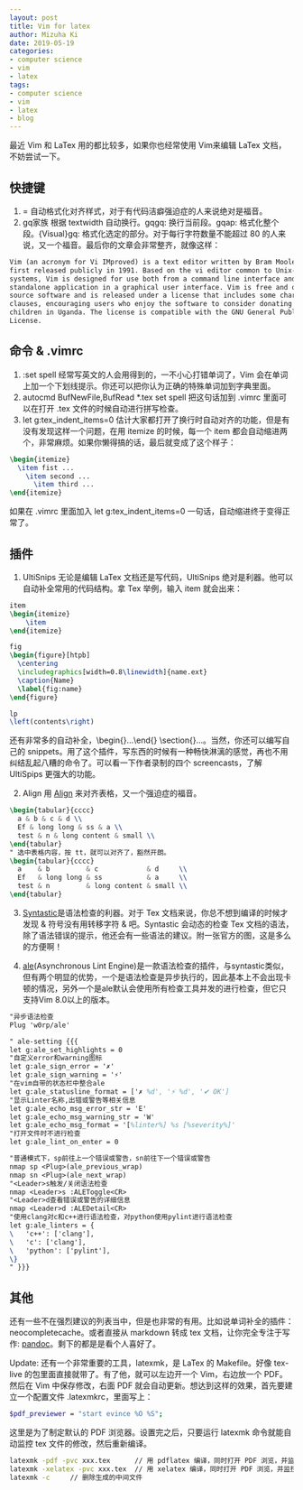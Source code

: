 ```yaml
---
layout: post
title: Vim for latex
author: Mizuha Ki
date: 2019-05-19
categories:
- computer science
- vim
- latex
tags:
- computer science
- vim
- latex
- blog
---
```


最近 Vim 和 LaTex 用的都比较多，如果你也经常使用 Vim来编辑 LaTex 文档，不妨尝试一下。

## 快捷键
1. = 自动格式化对齐样式，对于有代码洁癖强迫症的人来说绝对是福音。
2. gq家族 根据 textwidth 自动换行。gqgq: 换行当前段。gqap: 格式化整个段。{Visual}gq: 格式化选定的部分。对于每行字符数量不能超过 80 的人来说，又一个福音。最后你的文章会非常整齐，就像这样：
```tex
Vim (an acronym for Vi IMproved) is a text editor written by Bram Moolenaar and
first released publicly in 1991. Based on the vi editor common to Unix-like
systems, Vim is designed for use both from a command line interface and as a
standalone application in a graphical user interface. Vim is free and open
source software and is released under a license that includes some charityware
clauses, encouraging users who enjoy the software to consider donating to
children in Uganda. The license is compatible with the GNU General Public
License.
```

## 命令 & .vimrc
1. :set spell 经常写英文的人会用得到的，一不小心打错单词了，Vim 会在单词上加一个下划线提示。你还可以把你认为正确的特殊单词加到字典里面。
2. autocmd BufNewFile,BufRead *.tex set spell 把这句话加到 .vimrc 里面可以在打开 .tex 文件的时候自动进行拼写检查。
3. let g:tex_indent_items=0 估计大家都打开了换行时自动对齐的功能，但是有没有发现这样一个问题，在用 itemize 的时候，每一个 item 都会自动缩进两个，非常麻烦。如果你懒得搞的话，最后就变成了这个样子：
```tex
\begin{itemize}
  \item fist ...
    \item second ...
      \item third ...
\end{itemize}
```
如果在 .vimrc 里面加入 let g:tex_indent_items=0 一句话，自动缩进终于变得正常了。

## 插件
1. UltiSnips 无论是编辑 LaTex 文档还是写代码，UltiSnips 绝对是利器。他可以自动补全常用的代码结构。拿 Tex 举例，输入 item 就会出来：
```tex
item
\begin{itemize}
    \item
\end{itemize}

fig
\begin{figure}[htpb]
  \centering
  \includegraphics[width=0.8\linewidth]{name.ext}
  \caption{Name}
  \label{fig:name}
\end{figure}

lp
\left(contents\right)
```
还有非常多的自动补全，\begin{}…\end{} \section{}…。当然，你还可以编写自己的 snippets。用了这个插件，写东西的时候有一种畅快淋漓的感觉，再也不用纠结乱起八糟的命令了。可以看一下作者录制的四个 screencasts，了解 UltiSpips 更强大的功能。

2. Align 用 [Align](https://github.com/vim-scripts/Align) 来对齐表格，又一个强迫症的福音。
```tex
\begin{tabular}{cccc}
  a & b & c & d \\
  Ef & long long & ss & a \\
  test & n & long content & small \\
\end{tabular}
" 选中表格内容，按 tt，就可以对齐了，豁然开朗。
\begin{tabular}{cccc}
  a    & b         & c            & d     \\
  Ef   & long long & ss           & a     \\
  test & n         & long content & small \\
\end{tabular}
```
3. [Syntastic](https://github.com/scrooloose/syntastic)是语法检查的利器。对于 Tex 文档来说，你总不想到编译的时候才发现 & 符号没有用转移字符 \& 吧。Syntastic 会动态的检查 Tex 文档的语法，除了语法错误的提示，他还会有一些语法的建议。附一张官方的图，这是多么的方便啊！ 

4. [ale](https://github.com/w0rp/ale)(Asynchronous Lint Engine)是一款语法检查的插件，与syntastic类似，但有两个明显的优势，一个是语法检查是异步执行的，因此基本上不会出现卡顿的情况，另外一个是ale默认会使用所有检查工具并发的进行检查，但它只支持Vim 8.0以上的版本。
```tex
"异步语法检查
Plug 'w0rp/ale'

" ale-setting {{{
let g:ale_set_highlights = 0
"自定义error和warning图标
let g:ale_sign_error = '✗'
let g:ale_sign_warning = '⚡'
"在vim自带的状态栏中整合ale
let g:ale_statusline_format = ['✗ %d', '⚡ %d', '✔ OK']
"显示Linter名称,出错或警告等相关信息
let g:ale_echo_msg_error_str = 'E'
let g:ale_echo_msg_warning_str = 'W'
let g:ale_echo_msg_format = '[%linter%] %s [%severity%]'
"打开文件时不进行检查
let g:ale_lint_on_enter = 0

"普通模式下，sp前往上一个错误或警告，sn前往下一个错误或警告
nmap sp <Plug>(ale_previous_wrap)
nmap sn <Plug>(ale_next_wrap)
"<Leader>s触发/关闭语法检查
nmap <Leader>s :ALEToggle<CR>
"<Leader>d查看错误或警告的详细信息
nmap <Leader>d :ALEDetail<CR>
"使用clang对c和c++进行语法检查，对python使用pylint进行语法检查
let g:ale_linters = {
\   'c++': ['clang'],
\   'c': ['clang'],
\   'python': ['pylint'],
\}
" }}}
```



## 其他
还有一些不在强烈建议的列表当中，但是也非常的有用。比如说单词补全的插件：neocompletecache。或者直接从 markdown 转成 tex 文档，让你完全专注于写作: [pandoc](http://johnmacfarlane.net/pandoc/)。剩下的都是是看个人喜好了。

Update: 还有一个非常重要的工具，latexmk，是 LaTex 的 Makefile。好像 tex-live 的包里面直接就带了。有了他，就可以左边开一个 Vim，右边放一个 PDF。然后在 Vim 中保存修改，右面 PDF 就会自动更新。想达到这样的效果，首先要建立一个配置文件 .latexmkrc，里面写上：
```bash
$pdf_previewer = "start evince %O %S";
```
这里是为了制定默认的 PDF 浏览器。设置完之后，只要运行 latexmk 命令就能自动监控 tex 文件的修改，然后重新编译。
```bash
latexmk -pdf -pvc xxx.tex      // 用 pdflatex 编译，同时打开 PDF 浏览，并监控修改
latexmk -xelatex -pvc xxx.tex  // 用 xelatex 编译，同时打开 PDF 浏览，并监控修改
latexmk -c     // 删除生成的中间文件
```